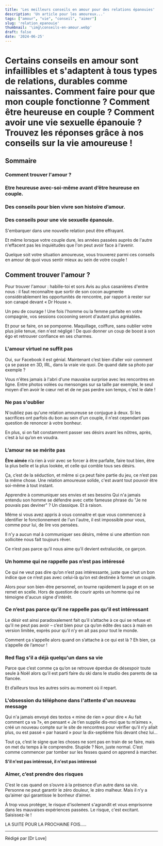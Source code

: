 ```yaml
---
title: 'Les meilleurs conseils en amour pour des relations épanouies'
description: 'Un article pour les amoureux...'
tags: ["amour", "vie", "conseil", "aimer"]
slug: 'relation_epanouie'
thumbnail: '\img\conseils-en-amour.webp'
draft: false
date: '2024-06-25'
---
```


# Certains conseils en amour sont infaillibles et s'adaptent à tous types de relations, durables comme naissantes. Comment faire pour que mon couple fonctionne ? Comment être heureuse en couple ? Comment avoir une vie sexuelle épanouie ? Trouvez les réponses grâce à nos conseils sur la vie amoureuse !

## Sommaire
### Comment trouver l'amour ?
### Etre heureuse avec-soi-même avant d’être heureuse en couple.
### Des conseils pour bien vivre son histoire d’amour.
### Des conseils pour une vie sexuelle épanouie.

S'embarquer dans une nouvelle relation peut être effrayant. 

Et même lorsque votre couple dure, les années passées auprès de l'autre n'effacent pas les inquiétudes que l'on peut avoir face à l'avenir.

Quelque soit votre situation amoureuse, vous trouverez parmi ces conseils en amour de quoi vous sentir mieux au sein de votre couple ! 

## Comment trouver l'amour ?

 Pour trouver l'amour : habille-toi et sors
Avis au plus casanières d'entre nous : il faut reconnaître que sortir de son cocon augmente considérablement les opportunités de rencontre, par rapport à rester sur son canapé devant « Dr House ».

Un peu de courage ! Une fois l'homme ou la femme parfaite en votre compagnie, vos sessions cocooning seront d'autant plus agréables.

Et pour se faire, on se pomponne. Maquillage, coiffure, sans oublier votre plus jolie tenue, rien n'est négligé ! De quoi donner un coup de boost à son égo et retrouver confiance en ses charmes.

### L'amour virtuel ne suffit pas
Oui, sur Facebook il est génial. Maintenant c’est bien d’aller voir comment ça se passe en 3D, IRL, dans la vraie vie quoi. De quand date sa photo par exemple ? 

Vous n'êtes jamais à l'abri d'une mauvaise surprise avec les rencontres en ligne. Entre photos volées ou mensonges sur sa taille par exemple, le seul moyen d'en avoir le cœur net et de ne pas perdre son temps, c'est le date !

### Ne pas s'oublier
N'oubliez pas qu'une relation amoureuse se conjugue à deux. Si les sacrifices ont parfois du bon au sein d'un couple, il n'est cependant pas question de renoncer à votre bonheur.

En plus, si on fait constamment passer ses désirs avant les nôtres, après, c’est à lui qu’on en voudra.

### L’amour ne se mérite pas
<strong>Être aimée</strong> n’a rien à voir avec se forcer à être parfaite, faire tout bien, être la plus belle et la plus lookée, et celle qui comble tous ses désirs.

Ça, c’est de la séduction, et même si ça peut faire partie du jeu, ce n’est pas la même chose.
Une relation amoureuse solide, c'est avant tout pouvoir être soi-même à tout instant.

Apprendre à communiquer ses envies et ses besoins
Qui n'a jamais entendu son homme se défendre avec cette fameuse phrase du "Je ne pouvais pas deviner" ? Un classique. Et à raison.

Même si vous avez appris à vous connaitre et que vous commencez à identifier le fonctionnement de l'un l'autre, il est impossible pour vous, comme pour lui, de lire vos pensées. 

Il n'y a aucun mal à communiquer ses désirs, même si une attention non sollicitée nous fait toujours rêver.

Ce n’est pas parce qu’il nous aime qu’il devient extralucide, ce garçon.

### Un homme qui ne rappelle pas n’est pas intéressé
Ce qui ne veut pas dire qu’on n’est pas intéressante, juste que c’est un bon indice que ce n’est pas avec celui-là qu’on est destinée à former un couple.

Alors pour son bien-être personnel, on tourne rapidement la page et on se remet en scelle. Hors de question de courir après un homme qui ne témoigne d'aucun signe d'intérêt.


### Ce n’est pas parce qu’il ne rappelle pas qu’il est intéressant
Le désir est ainsi paradoxalement fait qu’il s’attache à ce qui se refuse et qu’il ne peut pas avoir – c’est bien pour ça qu’on édite des sacs à main en version limitée, exprès pour qu’il n’y en ait pas pour tout le monde.

Comment ça s’appelle alors quand on s’attache à ce qui est là ? Eh bien, ça s’appelle de l’amour !

### Red flag s'il a déjà quelqu'un dans sa vie
Parce que c’est comme ça qu’on se retrouve éperdue de désespoir toute seule à Noël alors qu’il est parti faire du ski dans le studio des parents de sa fiancée.

Et d’ailleurs tous les autres soirs au moment où il repart.

### L'obsession du téléphone dans l'attente d'un nouveau message

Qui n'a jamais envoyé des textos « mine de rien » pour dire « Au fait comment ça va ?», en pensant « Je t’en supplie dis-moi que tu m’aimes », créé un nouveau compte sur le site de rencontres pour vérifier qu’il n’y allait plus, ou est passé « par hasard » pour la dix-septième fois devant chez lui…

Tout ça, c’est le signe que les choses ne sont pas en train de se faire, mais on met du temps à le comprendre. Stupide ? Non, juste normal. C’est comme commencer par tomber sur les fesses quand on apprend à marcher.

<strong> S'il n'est pas intéressé, il n'est pas intéressé </strong>

### Aimer, c’est prendre des risques
C’est le cas quand on s’ouvre à la présence d’un autre dans sa vie. Personne ne peut garantir le zéro douleur, le zéro malheur. Mais il n’y a qu’aimer qui garantisse le bonheur d’aimer. 

À trop vous protéger, le risque d'isolement s'agrandit et vous emprisonne dans les mauvaises expériences passées. Le risque, c'est excitant. Saisissez-le !

LA SUITE POUR LA PROCHAINE FOIS.....

---

Rédigé par [Dr Love]
